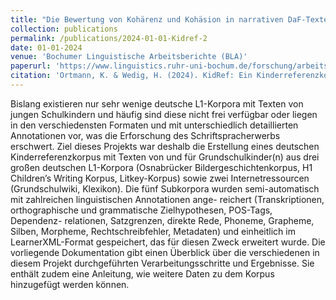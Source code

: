 ```yaml
---
title: "Die Bewertung von Kohärenz und Kohäsion in narrativen DaF-Texten : eine korpusbasierte Untersuchung sprachlicher Einflussfaktoren"
collection: publications
permalink: /publications/2024-01-01-Kidref-2
date: 01-01-2024
venue: 'Bochumer Linguistische Arbeitsberichte (BLA)'
paperurl: 'https://www.linguistics.ruhr-uni-bochum.de/forschung/arbeitsberichte/26.pdf'
citation: 'Ortmann, K. & Wedig, H. (2024). KidRef: Ein Kinderreferenzkorpus. Bochumer Linguistische Arbeitsberichte (BLA), Vol. 26.'
---
```

Bislang existieren nur sehr wenige deutsche L1-Korpora mit Texten von jungen Schulkindern und häufig sind diese nicht frei verfügbar oder liegen in den verschiedensten Formaten und mit unterschiedlich detaillierten Annotationen vor, was die Erforschung des Schriftspracherwerbs erschwert. Ziel dieses Projekts war deshalb die Erstellung eines deutschen Kinderreferenzkorpus mit Texten von und für Grundschulkinder(n) aus drei großen deutschen L1-Korpora (Osnabrücker Bildergeschichtenkorpus, H1 Children’s Writing Korpus, Litkey-Korpus) sowie zwei Internetressourcen (Grundschulwiki, Klexikon). Die fünf Subkorpora wurden semi-automatisch mit zahlreichen linguistischen Annotationen ange- reichert (Transkriptionen, orthographische und grammatische Zielhypothesen, POS-Tags, Dependenz- relationen, Satzgrenzen, direkte Rede, Phoneme, Grapheme, Silben, Morpheme, Rechtschreibfehler, Metadaten) und einheitlich im LearnerXML-Format gespeichert, das für diesen Zweck erweitert wurde. Die vorliegende Dokumentation gibt einen Überblick über die verschiedenen in diesem Projekt durchgeführten Verarbeitungsschritte und Ergebnisse. Sie enthält zudem eine Anleitung, wie weitere Daten zu dem Korpus hinzugefügt werden können.

